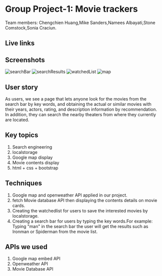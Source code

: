 # Group Project-1: Movie trackers
Team members: Chengchien Huang,Mike Sanders,Namees Albayati,Stone Comstock,Sonia Craciun.

## Live links

## Screenshots
![searchBar](https://user-images.githubusercontent.com/33117688/153040706-8d95c8f2-6b60-47d6-88a0-082d760597a9.png)
![searchResults](https://user-images.githubusercontent.com/33117688/153040806-80c9bec4-5271-4443-bccb-b2d3cc11d5b4.png)
![watchedList](https://user-images.githubusercontent.com/33117688/153040909-dfa6acdb-ab72-4d51-abec-4a702ccff9db.png)
![map](https://user-images.githubusercontent.com/33117688/153040985-2c7e6e73-b10e-418a-9119-d9b79a445356.png)



## User story
As users, we see a page that lets anyone look for the movies from the search bar by key words, and obtaining the actual or similar movies with their years, actors, rating, and description information by recommendation. In addition, they can search the nearby theaters from where they currently are located.

## Key topics
1. Search engineering
2. localstorage
3. Google map display
3. Movie contents display
4. html + css + bootstrap


## Techniques
1. Google map and openweather API applied in our project.
2. fetch Movie database API then displaying the contents details on movie cards.
3. Creating the watchedlist for users to save the interested movies by localstorage.
4. Creating a search bar for users by typing the key words.For example: Typing "man" in the search bar the user will get the results such as Ironman or Spiderman from the movie list.

## APIs we used
1. Google map embed API
2. Openweather API
3. Movie Database API

